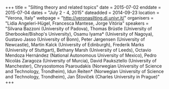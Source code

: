 +++
title = "Silting theory and related topics"
date = 2015-07-02
enddate = 2015-07-04
dates = "July 2 - 4, 2015"
dateadded = 2014-09-23
location = "Verona, Italy"
webpage = "http://veronasilting.di.univr.it/"
organisers = "Lidia Angeleri-Hügel, Francesca Mantese, Jorge Vitória"
speakers = "Silvana Bazzoni (University of Padova), Thomas Brüstle (University of Sherbooke/Bishop's University), Osamu Iyama* (University of Nagoya), Gustavo Jasso (University of Bonn), Peter Jørgensen (University of Newcastle), Martin Kalck (University of Edinburgh), Frederik Marks (University of Stuttgart), Bethany Marsh (University of Leeds), Octavio Mendoza Hernández (National Autonomous University of Mexico), Pedro Nicolás Zaragoza (University of Murcia), David Pauksztello (University of Manchester), Chrysostomos Psaroudakis (Norwegian University of Science and Technology, Trondheim), Idun Reiten* (Norwegian University of Science and Technology, Trondheim), Jan Šťovíček (Charles University in Prague)"
+++

